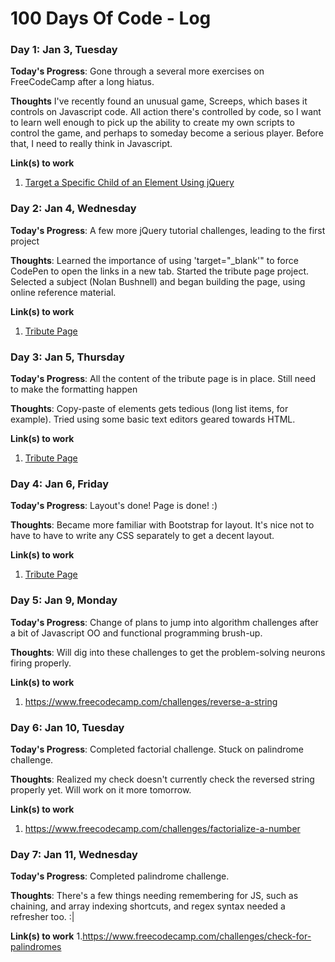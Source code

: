 # 100 Days Of Code - Log

<!--
### Day 0: February 30, 2016 (Example 1)
##### (delete me or comment me out)

**Today's Progress**: Fixed CSS, worked on canvas functionality for the app.

**Thoughts:** I really struggled with CSS, but, overall, I feel like I am slowly getting better at it. Canvas is still new for me, but I managed to figure out some basic functionality.

**Link to work:** [Calculator App](http://www.example.com)

### Day 0: February 30, 2016 (Example 2)
##### (delete me or comment me out)

**Today's Progress**: Fixed CSS, worked on canvas functionality for the app.

**Thoughts**: I really struggled with CSS, but, overall, I feel like I am slowly getting better at it. Canvas is still new for me, but I managed to figure out some basic functionality.

**Link(s) to work**: [Calculator App](http://www.example.com)
-->


### Day 1: Jan 3, Tuesday

**Today's Progress**: Gone through a several more exercises on FreeCodeCamp after a long hiatus.

**Thoughts** I've recently found an unusual game, Screeps, which bases it controls on Javascript code. All action there's controlled by code, so I want to learn well enough to pick up the ability to create my own scripts to control the game, and perhaps to someday become a serious player. Before that, I need to really think in Javascript.

**Link(s) to work**
1. [Target a Specific Child of an Element Using jQuery](https://www.freecodecamp.com/challenges/target-a-specific-child-of-an-element-using-jquery)


### Day 2: Jan 4, Wednesday

**Today's Progress**: A few more jQuery tutorial challenges, leading to the first project

**Thoughts**: Learned the importance of using 'target="_blank'" to force CodePen to open the links in a new tab. Started the tribute page project. Selected a subject (Nolan Bushnell) and began building the page, using online reference material.

**Link(s) to work**
1. [Tribute Page](http://codepen.io/ryagas/pen/dNPvOm)

### Day 3: Jan 5, Thursday

**Today's Progress**: All the content of the tribute page is in place. Still need to make the formatting happen

**Thoughts**: Copy-paste of elements gets tedious (long list items, for example). Tried using some basic text editors geared towards HTML.

**Link(s) to work**
1. [Tribute Page](http://codepen.io/ryagas/pen/dNPvOm)

### Day 4: Jan 6, Friday

**Today's Progress**: Layout's done! Page is done! :)

**Thoughts**: Became more familiar with Bootstrap for layout. It's nice not to have to have to write any CSS separately to get a decent layout.

**Link(s) to work**
1. [Tribute Page](http://codepen.io/ryagas/pen/dNPvOm)

### Day 5: Jan 9, Monday

**Today's Progress**: Change of plans to jump into algorithm challenges after a bit of Javascript OO and functional programming brush-up.

**Thoughts**: Will dig into these challenges to get the problem-solving neurons firing properly.

**Link(s) to work**
1. https://www.freecodecamp.com/challenges/reverse-a-string

### Day 6: Jan 10, Tuesday

**Today's Progress**: Completed factorial challenge. Stuck on palindrome challenge.

**Thoughts**: Realized my check doesn't currently check the reversed string properly yet. Will work on it more tomorrow.

**Link(s) to work**
1. https://www.freecodecamp.com/challenges/factorialize-a-number

### Day 7: Jan 11, Wednesday

**Today's Progress**: Completed palindrome challenge.

**Thoughts**: There's a few things needing remembering for JS, such as chaining, and array indexing shortcuts, and regex syntax needed a refresher too. :|

**Link(s) to work**
1.https://www.freecodecamp.com/challenges/check-for-palindromes

